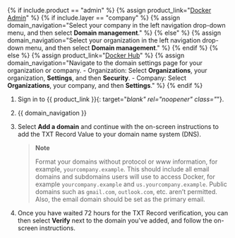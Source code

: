 {% if include.product == "admin" %}
  {% assign product_link="[Docker Admin](https://admin.docker.com)" %}
  {% if include.layer == "company" %}
    {% assign domain_navigation="Select your company in the left navigation drop-down menu, and then select **Domain management**." %}
  {% else" %}
    {% assign domain_navigation="Select your organization in the left navigation drop-down menu, and then select **Domain management**." %}
  {% endif %}
{% else %}
  {% assign product_link="[Docker Hub](https://hub.docker.com)" %}
  {% assign domain_navigation="Navigate to the domain settings page for your organization or company.
    - Organization: Select **Organizations**, your organization, **Settings**, and then **Security**.
    - Company: Select **Organizations**, your company, and then **Settings**." %}
{% endif %}



1. Sign in to {{ product_link }}{: target="_blank" rel="noopener" class="_"}.
2. {{ domain_navigation }}
3. Select **Add a domain** and continue with the on-screen instructions to add the TXT Record Value to your domain name system (DNS).

    >**Note**
    >
    > Format your domains without protocol or www information, for example, `yourcompany.example`. This should include all email domains and subdomains users will use to access Docker, for example `yourcompany.example` and `us.yourcompany.example`. Public domains such as `gmail.com`, `outlook.com`, etc. aren’t permitted. Also, the email domain should be set as the primary email.

4. Once you have waited 72 hours for the TXT Record verification, you can then select **Verify** next to the domain you've added, and follow the on-screen instructions.